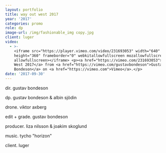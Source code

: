 ```yaml
---
layout: portfolio
title: way out west 2017
year: '2017'
categories: promo
role: dp
image-url: /img/fashionable_img copy.jpg
client: luger
video:
  - >-
    <iframe src="https://player.vimeo.com/video/231693053" width="640"
    height="360" frameborder="0" webkitallowfullscreen mozallowfullscreen
    allowfullscreen></iframe> <p><a href="https://vimeo.com/231693053">Way Out
    West 2017</a> from <a href="https://vimeo.com/gustavbondeson">Gustav
    Bondeson</a> on <a href="https://vimeo.com">Vimeo</a>.</p>
date: '2017-09-30'
---
```

dir. gustav bondeson

dp. gustav bondeson & albin sjödin

drone. viktor axberg

edit + grade. gustav bondeson

producer. liza nilsson & joakim skoglund

music. tycho "horizon"

client. luger
